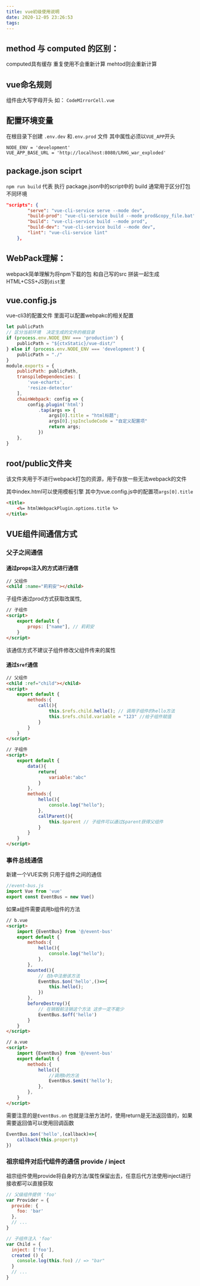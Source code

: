 ```yaml
---
title: vue初级使用说明
date: 2020-12-05 23:26:53
tags:
---
```


## method 与 computed 的区别：

computed具有缓存 重复使用不会重新计算 mehtod则会重新计算

## vue命名规则

组件由大写字母开头 如： `CodeMIrrorCell.vue`

## 配置环境变量

在根目录下创建 `.env.dev` 和`.env.prod` 文件 其中属性必须以`VUE_APP`开头

```
NODE_ENV = 'development'
VUE_APP_BASE_URL = 'http://localhost:8080/LRHG_war_exploded'
```

## package.json sciprt

`npm run build` 代表 执行 package.json中的script中的 build 通常用于区分打包不同环境

```json
"scripts": {
        "serve": "vue-cli-service serve --mode dev",
        "build-prod": "vue-cli-service build --mode prod&copy_file.bat",
        "build": "vue-cli-service build --mode prod",
        "build-dev": "vue-cli-service build --mode dev",
        "lint": "vue-cli-service lint"
    },
```

## WebPack理解：

webpack简单理解为将npm下载的包 和自己写的src 拼装一起生成HTML+CSS+JS到`dist`里

## vue.config.js

vue-cli3的配置文件 里面可以配置webpakc的相关配置

```js
let publicPath
// 区分当前环境  决定生成的文件的根目录
if (process.env.NODE_ENV === 'production') {
    publicPath = "${ctxStatic}/vue-dist/"
} else if (process.env.NODE_ENV === 'development') {
    publicPath = "./"
}
module.exports = {
    publicPath: publicPath,
    transpileDependencies: [
        'vue-echarts',
        'resize-detector'
    ],
    chainWebpack: config => {
        config.plugin('html')
            .tap(args => {
                args[0].title = "html标题";
                args[0].jspIncludeCode = "自定义配置项"
                return args;
            })
    },
}
```

## root/public文件夹

该文件夹用于不进行webpack打包的资源，用于存放一些无法webpack的文件

其中index.html可以使用模板引擎 其中为vue.config.js中的配置项`args[0].title`

```html
<title>
    <%= htmlWebpackPlugin.options.title %>
</title>
```

## VUE组件间通信方式

### 父子之间通信

#### 通过props注入的方式进行通信

```html
// 父组件
<child :name="莉莉安"></child>
```

子组件通过prod方式获取改属性,

```html
// 子组件
<script>
    export default {
        props: ["name"], // 莉莉安
    }
</script>
```

该通信方式不建议子组件修改父组件传来的属性

#### 通过`$ref`通信

```html
// 父组件
<child :ref="child"></child>
<script>
    export default {
        methods:{
            call(){
                this.$refs.child.hello(); // 调用子组件的hello方法
                this.$refs.child.variable = "123" //给子组件赋值
            }
        }
    }
</script>
```

```html
// 子组件
<script>
    export default {
        data(){
            return{
                variable:"abc"
            }
        },
        methods:{
            hello(){
                console.log("hello");
            },
            callParent(){
                this.$parent // 子组件可以通过$parent获得父组件
            }
        }
    }
</script>
```

### 事件总线通信

新建一个VUE实例 只用于组件之间的通信

```js
//event-bus.js
import Vue from 'vue'
export const EventBus = new Vue()
```

如果a组件需要调用b组件的方法

```html
// b.vue
<script>
    import {EventBus} from '@/event-bus'
    export default {
        methods:{
            hello(){
                console.log("hello");
            },
        },
        mounted(){
            // 在b中注册该方法
            EventBus.$on('hello',()=>{
                this.hello();
            })
        },
        beforeDestroy(){
            // 在销毁前注销这个方法 这步一定不能少
            EventBus.$off('hello')
        }
    }
</script>
```

```html
// a.vue
<script>
    import {EventBus} from '@/event-bus'
    export default {
        methods:{
            hello(){
                //调用b的方法
                EventBus.$emit('hello');
            },
        },
    }
</script>
```

需要注意的是`EventBus.on` 也就是注册方法时，使用return是无法返回值的，如果需要返回值可以使用回调函数

```js
EventBus.$on('hello',(callback)=>{
    callback(this.property)
})
```

### 祖宗组件对后代组件的通信 provide / inject

祖宗组件使用provide将自身的方法/属性保留出去，任意后代方法使用inject进行接收都可以直接获取

```js
// 父级组件提供 'foo'
var Provider = {
  provide: {
    foo: 'bar'
  },
  // ...
}

// 子组件注入 'foo'
var Child = {
  inject: ['foo'],
  created () {
    console.log(this.foo) // => "bar"
  }
  // ...
}
```